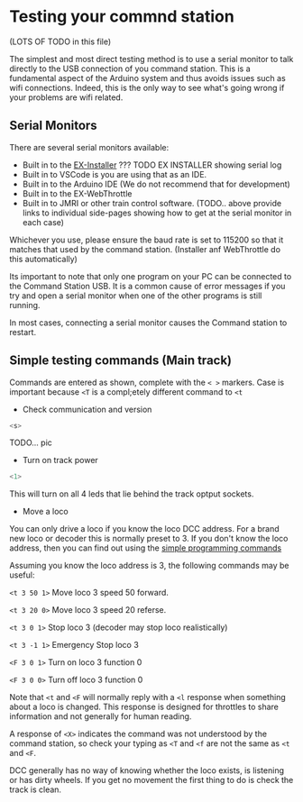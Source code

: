 # Testing your commnd station
 (LOTS OF TODO in this file)

The simplest and most direct testing method is to use a serial monitor to talk directly to the USB connection of you command station. This is a fundamental aspect of the Arduino system and thus avoids issues such as wifi connections. Indeed, this is the only way to see what's going wrong if your problems are wifi related.

## Serial Monitors

There are several serial monitors available:

- Built in to the [EX-Installer](/docs/getting-started/10-downloads.md)
    ??? TODO EX INSTALLER showing serial log
- Built in to VSCode is you are using that as an IDE. 
- Built in to the Arduino IDE (We do not recommend that for development) 
- Built in to the EX-WebThrottle
- Built in to JMRI or other train control software.
(TODO.. above provide links to individual side-pages showing how to get at the serial monitor in each case) 

Whichever you use, please ensure the baud rate is set to 115200 so that it matches that used by the command station. (Installer anf WebThrottle do this automatically)

Its important to note that only one program on your PC can be connected to the Command Station USB. It is a common cause of error messages if you try and open a serial monitor when one of the other programs is still running.

In most cases, connecting a serial monitor causes the Command station to restart.

## Simple testing commands (Main track)

Commands are entered as shown, complete with the `< >` markers. Case is important because `<T` is a compl;etely different command to `<t`

- Check communication and version

```cpp
<s>
```
TODO... pic

- Turn on track power

```cpp
<1>
```

This will turn on all 4 leds that lie behind the track optput sockets.

- Move a loco

You can only drive a loco if you know the loco DCC address. For a brand new loco or decoder this is normally preset to 3.
If you don't know the loco address, then you can find out using the [simple programming commands](TODO)

Assuming you know the loco address is 3, the following commands may be useful:  

`<t 3 50 1>`  Move loco 3 speed 50 forward.

`<t 3 20 0>`  Move loco 3 speed 20 referse.

`<t 3 0 1>`  Stop loco 3 (decoder may stop loco realistically)

`<t 3 -1 1>`  Emergency Stop loco 3

`<F 3 0 1>`   Turn on loco 3 function 0

`<F 3 0 0>`   Turn off loco 3 function 0

Note that `<t` and `<F` will normally reply with a `<l` response when something about a loco is changed. This response is designed for throttles to share information and not generally for human reading.

A response of `<X>` indicates the command was not understood by the command station, so check your typing as `<T` and `<f` are not the same as `<t` and `<F`.

DCC generally has no way of knowing whether the loco exists, is listening or has dirty wheels. If you get no movement the first thing to do is check the track is clean.
